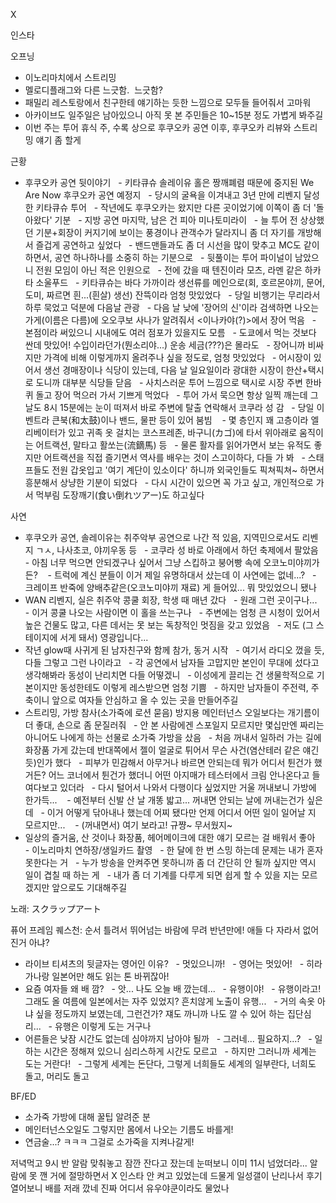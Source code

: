 


X



인스타



오프닝
- 이노리마치에서 스트리밍
- 멜로디플래그와 다른 느긋함.  느긋함?
- 패밀리 레스토랑에서 친구한테 얘기하는 듯한 느낌으로 모두들 들어줘서 고마워
- 아카이브도 일주일은 남아있으니 아직 못 본 주민들은 10~15분 정도 가볍게 봐주길
- 이번 주는 투어 휴식 주, 수록 상으로 후쿠오카 공연 이후, 후쿠오카 리뷰와 스트리밍 얘기 좀 할게

근황
- 후쿠오카 공연 뒷이야기
  - 키타큐슈 솔레이유 홀은 짱깨폐렴 때문에 중지된 We Are Now 후쿠오카 공연 예정지
  - 당시의 굴욕을 이겨내고 3년 만에 리벤지 달성한 키타큐슈 투어
  - 작년에도 후쿠오카는 왔지만 다른 곳이었기에 이쪽이 좀 더 '돌아왔다' 기분
  - 지방 공연 마지막, 남은 건 피아 미나토미라이
  - 늘 투어 전 상상했던 기분+회장이 커지기에 보이는 풍경이나 관객수가 달라지니 좀 더 자기를 개방해서 즐겁게 공연하고 싶었다
  - 밴드맨들과도 좀 더 시선을 많이 맞추고 MC도 같이 하면서, 공연 하나하나를 소중히 하는 기분으로
  - 뒷풀이는 투어 파이널이 남았으니 전원 모임이 아닌 적은 인원으로
  - 전에 갔을 때 텐진이라 모츠, 라멘 같은 하카타 소울푸드
  - 키타큐슈는 바다 가까이라 생선류를 메인으로(회, 호르몬야끼, 문어, 도미, 짜르면 흰...(흰살) 생선) 잔뜩이라 엄청 맛있었다
  - 당일 비행기는 무리라서 하루 묵었고 덕분에 다음날 관광
  - 다음 날 낮에 '장어의 신'이라 검색하면 나오는 가게(이름은 다름)에 오오쿠보 사나가 알려줘서 <이나카야(?)>에서 장어 먹음
  - 본점이라 써있으니 시내에도 여러 점포가 있을지도 모름
  - 도쿄에서 먹는 것보다 싼데 맛있어! 수입이라던가(뭔소리야...) 운송 세금(???)은 몰라도
  - 장어니까 비싸지만 가격에 비해 이렇게까지 올려주나 싶을 정도로, 엄청 맛있었다
  - 어시장이 있어서 생선 경매장이나 식당이 있는데, 다음 날 일요일이라 광대한 시장이 한산+택시로 도니까 대부분 식당들 닫음
  - 사치스러운 투어 느낌으로 택시로 시장 주변 한바퀴 돌고 장어 먹으러 가서 기쁘게 먹었다
  - 투어 가서 묵으면 항상 일찍 깨는데 그 날도 8시 15분에는 눈이 떠져서 바로 주변에 탈출 연락해서 코쿠라 성 감
  - 당일 이벤트라 큰북(和太鼓)이나 밴드, 물판 등이 있어 붐빔 
  - 몇 층인지 꽤 고층이라 엘리베이터가 있고 귀족 옷 걸치는 코스프레존, 바구니(カゴ)에 타서 위아래로 움직이는 어트랙션, 말타고 활쏘는(流鏑馬) 등
  - 물론 활자를 읽어가면서 보는 유적도 좋지만 어트랙션을 직접 즐기면서 역사를 배우는 것이 스고이하다, 다들 가 봐
  - 스태프들도 전원 갑옷입고 '여기 계단이 있소이다' 하니까 외국인들도 픽쳐픽쳐~ 하면서 흥분해서 상냥한 기분이 되었다
  - 다시 시간이 있으면 꼭 가고 싶고, 개인적으로 가서 먹부림 도장깨기(食い倒れツアー)도 하고싶다

사연
- 후쿠오카 공연, 솔레이유는 취주악부 공연으로 나간 적 있음, 지역민으로서도 리벤지 ㄱㅅ, 나사초코, 야끼우동 등
  - 코쿠라 성 바로 아래에서 하던 축제에서 팔았음
  - 아침 너무 먹으면 안되겠구나 싶어서 그냥 스킵하고 붕어빵 속에 오코노미야끼가 든? 
  - 트럭에 계신 분들이 이거 제일 유명하대서 샀는데 이 사연에는 없네...?
  - 크레이프 반죽에 양배추같은(오코노미야끼 재료) 게 들어있... 뭐 맛있었으니 됐나
- WAN 리벤지, 실은 취주악 콩쿨 회장, 학생 때 매년 갔다
  - 원래 그런 곳이구나...
  - 이거 콩쿨 나오는 사람이면 이 홀을 쓰는구나
  - 주변에는 엄청 큰 시청이 있어서 높은 건물도 많고, 다른 데서는 못 보는 독창적인 멋짐을 갖고 있었음
  - 저도 (그 스테이지에 서게 돼서) 영광입니다...
- 작년 glow때 사귀게 된 남자친구와 함께 참가, 동거 시작
  - 여기서 라디오 껐을 듯, 다들 그렇고 그런 나이라고
  - 각 공연에서 남자들 고맙지만 본인이 무대에 섰다고 생각해봐라 동성이 난리치면 다들 어떻겠니
  - 이성에게 끌리는 건 생물학적으로 기본이지만 동성한테도 이렇게 레스받으면 엄청 기쁨
  - 하지만 남자들이 주전력, 주축이니 앞으로 여자들 안심하고 올 수 있는 곳을 만들어주길
- 스트리밍, 가방 참사(소가죽에 로션 묻음) 방지용 메인터넌스 오일보다는 개기름이 더 좋대, 손으로 좀 문질러줘
  - 안 본 사람에겐 스포일지 모르지만 몇십만엔 짜리는 아니어도 나에게 하는 선물로 소가죽 가방을 샀음
  - 처음 꺼내서 일하러 가는 길에 화장품 가게 갔는데 반대쪽에서 젤이 얼굴로 튀어서 무슨 사건(염산테러 같은 얘긴듯)인가 했다
  - 피부가 민감해서 아무거나 바르면 안되는데 뭐가 어디서 튄건가 했거든? 어느 코너에서 튄건가 했더니 어떤 아지매가 테스터에서 크림 안나온다고 들여다보고 있더라
  - 다시 털어서 나와서 다행이다 싶었지만 거울 꺼내보니 가방에 한가득... 
  - 예전부터 신발 산 날 개똥 밟고... 꺼내면 안되는 날에 꺼내는건가 싶은데
  - 이거 어떻게 닦아내나 했는데 어찌 됐다만 언제 어디서 어떤 일이 일어날 지 모르지만... 
  - (꺼내면서) 여기 보라고! 규쨩~ 무서웠지~ 
- 일상의 즐거움, 산 것이나 화장품, 헤어메이크에 대한 얘기 모르는 걸 배워서 좋아
  - 이노리마치 연하장/생일카드 촬영
  - 한 달에 한 번 스밍 하는데 문제는 내가 혼자 못한다는 거
  - 누가 방송을 안켜주면 못하니까 좀 더 간단히 안 될까 싶지만 역시 일이 겹칠 때 하는 게
  - 내가 좀 더 기계를 다루게 되면 쉽게 할 수 있을 지는 모르겠지만 앞으로도 기대해주길

노래: スクラップアート

퓨어 프레임 퀘스천: 순서 틀려서 뛰어넘는 바람에 무려 반년만에! 애들 다 자라서 없어진거 아냐?
- 라이브 티셔츠의 뒷글자는 영어인 이유?
  - 멋있으니까!
  - 영어는 멋있어!
  - 히라가나랑 일본어만 해도 읽는 톤 바뀌잖아!
- 요즘 여자들 왜 배 깜?
  - 앗... 나도 오늘 배 깠는데...
  - 유행이야!
  - 유행이라고! 그래도 올 여름에 일본에서는 자주 있었지? 흔치않게 노출이 유행...
  - 거의 속옷 아냐 싶을 정도까지 보였는데, 그런건가? 쟤도 까니까 나도 깔 수 있어 하는 집단심리...
  - 유행은 이렇게 도는 거구나
- 어른들은 낮잠 시간도 없는데 심야까지 남아야 될까
  - 그러네... 필요하지...?
  - 일하는 시간은 정해져 있으니 심리스하게 시간도 모르고
  - 하지만 그러니까 세계는 도는 거란다!
  - 그렇게 세계는 돈단다, 그렇게 너희들도 세계의 일부란다, 너희도 돌고, 머리도 돌고

BF/ED
- 소가죽 가방에 대해 꿀팁 알려준 분
- 메인터넌스오일도 그렇지만 몸에서 나오는 기름도 바를게!
- 연금술...? ㅋㅋㅋ 그걸로 소가죽을 지켜나갈게!

저녁먹고 9시 반 알람 맞춰놓고 잠깐 잔다고 잤는데
눈떠보니 이미 11시 넘었더라...
알람에 못 깬 거에 절망하면서 X 인스타 안 켜고 있었는데
드물게 일성갤이 난리나서 후기 열어보니 배를 저래 깠네
진짜 어디서 유우야쿤이라도 물었나




